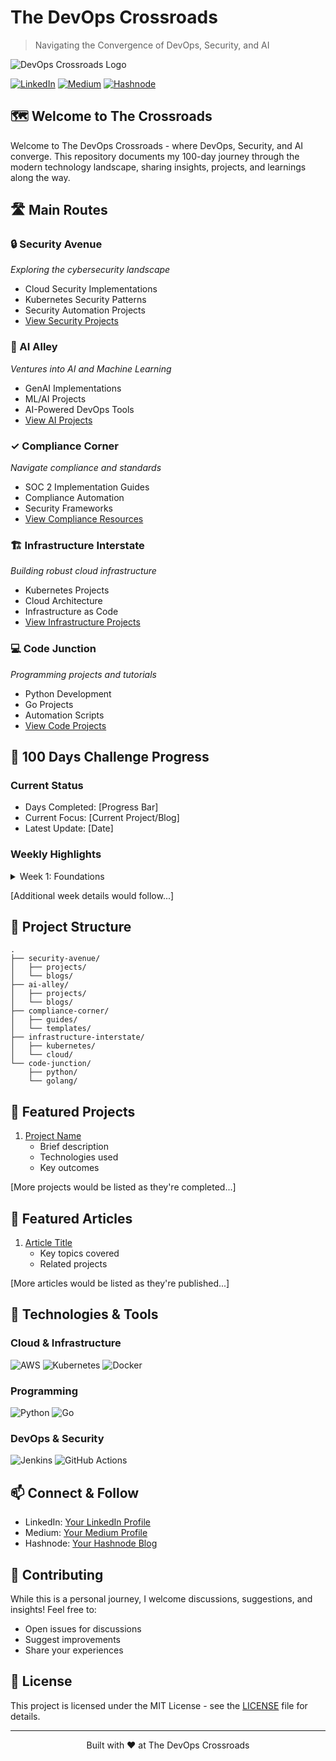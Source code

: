 # The DevOps Crossroads

> Navigating the Convergence of DevOps, Security, and AI

![DevOps Crossroads Logo](https://github.com/user-attachments/assets/ea7125aa-91cf-47bb-bd23-780ce83a6164)


[![LinkedIn](https://img.shields.io/badge/LinkedIn-Connect-blue.svg)](your-linkedin-url)
[![Medium](https://img.shields.io/badge/Medium-Follow-black.svg)](your-medium-url)
[![Hashnode](https://img.shields.io/badge/Hashnode-Follow-blue.svg)](your-hashnode-url)

## 🗺️ Welcome to The Crossroads

Welcome to The DevOps Crossroads - where DevOps, Security, and AI converge. This repository documents my 100-day journey through the modern technology landscape, sharing insights, projects, and learnings along the way.

## 🛣️ Main Routes

### 🔒 Security Avenue
*Exploring the cybersecurity landscape*
- Cloud Security Implementations
- Kubernetes Security Patterns
- Security Automation Projects
- [View Security Projects](./security-avenue/)

### 🤖 AI Alley
*Ventures into AI and Machine Learning*
- GenAI Implementations
- ML/AI Projects
- AI-Powered DevOps Tools
- [View AI Projects](./ai-alley/)

### ✓ Compliance Corner
*Navigate compliance and standards*
- SOC 2 Implementation Guides
- Compliance Automation
- Security Frameworks
- [View Compliance Resources](./compliance-corner/)

### 🏗️ Infrastructure Interstate
*Building robust cloud infrastructure*
- Kubernetes Projects
- Cloud Architecture
- Infrastructure as Code
- [View Infrastructure Projects](./infrastructure-interstate/)

### 💻 Code Junction
*Programming projects and tutorials*
- Python Development
- Go Projects
- Automation Scripts
- [View Code Projects](./code-junction/)

## 📅 100 Days Challenge Progress

### Current Status
- Days Completed: [Progress Bar]
- Current Focus: [Current Project/Blog]
- Latest Update: [Date]

### Weekly Highlights
<details>
<summary>Week 1: Foundations</summary>

- [Day 1: Introduction to DevOps: Bridging Development and Operations](./blogs/day1.md)
- [Day 2: Getting Started with AWS IAM Policies](./blogs/day2.md)
- [Day 3: AWS IAM Basics Project](./projects/day3/)
- More...
</details>

[Additional week details would follow...]

## 🎯 Project Structure

```
.
├── security-avenue/
│   ├── projects/
│   └── blogs/
├── ai-alley/
│   ├── projects/
│   └── blogs/
├── compliance-corner/
│   ├── guides/
│   └── templates/
├── infrastructure-interstate/
│   ├── kubernetes/
│   └── cloud/
└── code-junction/
    ├── python/
    └── golang/
```

## 🚀 Featured Projects

1. [Project Name](./link-to-project)
   - Brief description
   - Technologies used
   - Key outcomes

[More projects would be listed as they're completed...]

## 📖 Featured Articles

1. [Article Title](./link-to-article)
   - Key topics covered
   - Related projects

[More articles would be listed as they're published...]

## 🔧 Technologies & Tools

### Cloud & Infrastructure
![AWS](https://img.shields.io/badge/AWS-232F3E?style=flat&logo=amazon-aws&logoColor=white)
![Kubernetes](https://img.shields.io/badge/Kubernetes-326CE5?style=flat&logo=kubernetes&logoColor=white)
![Docker](https://img.shields.io/badge/Docker-2496ED?style=flat&logo=docker&logoColor=white)

### Programming
![Python](https://img.shields.io/badge/Python-3776AB?style=flat&logo=python&logoColor=white)
![Go](https://img.shields.io/badge/Go-00ADD8?style=flat&logo=go&logoColor=white)

### DevOps & Security
![Jenkins](https://img.shields.io/badge/Jenkins-D24939?style=flat&logo=jenkins&logoColor=white)
![GitHub Actions](https://img.shields.io/badge/GitHub_Actions-2088FF?style=flat&logo=github-actions&logoColor=white)

## 📫 Connect & Follow

- LinkedIn: [Your LinkedIn Profile](your-linkedin-url)
- Medium: [Your Medium Profile](your-medium-url)
- Hashnode: [Your Hashnode Blog](your-hashnode-url)

## 🤝 Contributing

While this is a personal journey, I welcome discussions, suggestions, and insights! Feel free to:
- Open issues for discussions
- Suggest improvements
- Share your experiences

## 📝 License

This project is licensed under the MIT License - see the [LICENSE](LICENSE) file for details.

---

<p align="center">Built with ❤️ at The DevOps Crossroads</p>
